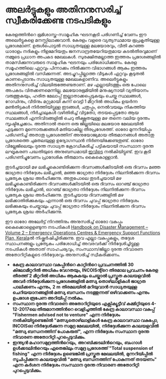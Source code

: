 # അലര്‍ട്ടുകളും അതിനനുസരിച്ച് സ്വീകരിക്കേണ്ട നടപടികളും

 കേരളത്തിന്‍റെ ഭൂമിശാസ്ത്ര-സാമൂഹിക ഘടനകൂടി പരിഗണിച്ച് വേണം ഈ അലെർട്ടുകളെ മനസ്സിലാക്കുവാന്‍. കേരളം വളരെ വ്യത്യസ്ഥമായ ഭൂപ്രകൃതിയുള്ള പ്രദേശമാണ്. ഉരുൾപൊട്ടൽ സാധ്യതയുള്ള മലയോരവും, വീതി കുറഞ്ഞ ധാരാളം നദികളും നീളമേറിയതും ജനസാന്ദ്രതയേറിയതുമായ കടൽതീരവുമാണ് നമ്മുടെ പ്രധാന അപകട മേഖലകൾ. സുരക്ഷിതമല്ലാത്ത ഇത്തരം പ്രദേശങ്ങളിൽ താമസിക്കുന്നവരുടെ സാമൂഹിക ഘടനയും പരിശോധിക്കണം. കേരള സമൂഹത്തിലെ ഏറ്റവും പിന്നാക്കം നില്‍ക്കുന്ന വിഭാഗങ്ങള്‍ ആകും ഇത്തരം പ്രദേശങ്ങളില്‍ വസിക്കുന്നത്. അടച്ചുറപ്പില്ലാത്ത വീടുകൾ ഏറ്റവും കൂടുതൽ കാണപ്പെടാനും സാധ്യതയുള്ള മേഖലകളാണിവ. അലെർട്ടുകളും അതിനനുസരിച്ച് വിലയിരുത്തേണ്ടതാണ്. മഴ എല്ലായിടത്തും ഒരു പോലെ അപകടം വിതക്കണമെന്നില്ല. മലയോരഭൂമിയില്‍ മനുഷ്യനായി വ്യതിയാനം വരുത്തുകയും, ഹരിത മേലാപ്പ് ഇല്ലാതാക്കപ്പെടുകയും ചെയ്ത സ്ഥലങ്ങള്‍, റോഡിനും, വീടിനും മറ്റുമായി കുന്ന് വെട്ടി 1 മീറ്ററില്‍ അധികം ഉയര്‍ന്ന മണ്‍തിട്ടകള്‍ നിര്‍ത്തിയിട്ടുള്ള ഇടങ്ങള്‍, ചതുപ്പും, നെല്‍വയലും നികത്തിയ സ്ഥലങ്ങള്‍, നീര്‍ച്ചാലുകള്‍ വഴിതിരിച്ച് വിട്ടതോ, തടയപ്പെട്ടതോ ആയ സ്ഥലങ്ങള്‍ എന്നിവിടങ്ങളില്‍ ചെറു തീക്ഷ്ണതയുള്ള മഴ തന്നെ വലിയ ദുരന്തം സൃഷ്ടിച്ചേക്കാം. അതിനാല്‍ തന്നെ ഒരു ജില്ലയിലെ മലയോര മേഖലയില്‍ എടുക്കുന്ന മുന്നൊരുക്കങ്ങള്‍ മതിയാകില്ല തീരപ്രദേശത്ത്. ഓരോ മുന്നറിയിപ്പും പരിഗണിച്ച് അതാതു പ്രദേശത്തിന് അനുയോജ്യമായ തീരുമാനങ്ങള്‍ അതാതു പ്രദേശത്തെ ചുമതലയുള്ള ഉദ്യോഗസ്ഥന്‍ നിര്‍ണയിക്കേണ്ടതുണ്ട്. ഓരോ വില്ലേജിലെയും ദുരന്ത സാധ്യത ക്രോഡീകരിച്ച് പട്ടികയായി സംസ്ഥാന ദുരന്ത ലഘൂകരണ പദ്ധതിയുടെ അനുബന്ധമായി [ഇവിടെ](http://sdma.kerala.gov.in/wp-content/uploads/2019/03/Kerala-SDMP-Version-September-2016-Annexure-1-compressesd.pdf) നല്‍കിയിട്ടുണ്ട്. ഇവ കൂടി പരിഗണിച്ചുവേണം പ്രാദേശിക തീരുമാനം കൈകൊള്ളാന്‍.

 തുടര്‍ച്ചയായി മഴ ലഭിച്ചുകൊണ്ടിരിക്കുന്ന ദിവസങ്ങള്‍ക്കിടയില്‍ ഒരു ദിവസം മഞ്ഞ ജാഗ്രതാ നിര്‍ദ്ദേശം ലഭിച്ചാല്‍, മഞ്ഞ ജാഗ്രതാ നിര്‍ദ്ദേശം നിലനില്‍ക്കുന്ന ദിവസം പ്രത്യേക ശ്രദ്ധ അര്‍ഹിക്കുന്നു. അതുപോലെ തുടര്‍ച്ചയായി മഴ ലഭിച്ചുകൊണ്ടിരിക്കുന്ന ദിവസങ്ങള്‍ക്കിടയില്‍ ഒരു ദിവസം ഓറഞ്ച് ജാഗ്രതാ നിര്‍ദ്ദേശം ലഭിച്ചാല്‍, ഓറഞ്ച് ജാഗ്രതാ നിര്‍ദ്ദേശം നിലനില്‍ക്കുന്ന ദിവസം പ്രത്യേക ശ്രദ്ധ അര്‍ഹിക്കുന്നു. തുടര്‍ച്ചയായ ദിവസങ്ങളില്‍ മഴ ലഭിക്കാതിരിക്കുകയും എന്നാല്‍ ഒരു ദിവസം ചുവപ്പ് ജാഗ്രതാ നിര്‍ദ്ദേശം ലഭിക്കുകയും ചെയ്താലും ചുവപ്പ് ജാഗ്രതാ നിര്‍ദ്ദേശം നിലനില്‍ക്കുന്ന ദിവസം പ്രത്യേക ശ്രദ്ധ അര്‍ഹിക്കുന്നു.

 ഈ ഓരോ അലേര്‍ട്ട് നിറത്തിനും അനുസരിച്ച് ഓരോ വകുപ്പും കൈക്കൊളെളണ്ടുന്ന നടപടികള്‍ [Handbook on Disaster Management – Volume 2 – Emergency Operations Centres & Emergency Support Functions Plan, Kerala](http://sdma.kerala.gov.in/wp-content/uploads/2018/11/EOCESFP2015-Edition-2.pdf)ല്‍ നിഷ്ക്കര്‍ഷിച്ചിരിക്കുന്നു. ഇവ എല്ലാ വകുപ്പുകളും, തദ്ദേശ സ്ഥാപനങ്ങളും പ്രത്യേകം പരിശോധിച്ച് അവരവര്‍ക്ക് നിര്‍ദ്ദേശിച്ചിട്ടുള്ള നടപടികള്‍ അതാത് സാഹചര്യവും, സംസ്ഥാന/ജില്ലാ ദുരന്ത നിവാരണ അതോറിറ്റികളുടെ നിര്‍ദ്ദേശവും അനുസരിച്ച് സ്വീകരിക്കണം.

*  **കേന്ദ്ര കാലാവസ്ഥാ വകുപ്പിന്‍റെ കാറ്റിന്‍റെ പ്രവചനത്തില്‍** **30** **കിലോമീറ്ററില്‍ അധികം വേഗതയും, INCOISന്റ്റെ തിരമാല പ്രവചനം കേരള തീരത്ത്** **2** **മീറ്ററില്‍ അധികം ആകുകയും ചെയ്താല്‍ പ്രസ്തുത കാലയളവില്‍ അവര്‍ നിര്‍ദ്ദേശിക്കുന്ന പ്രദേശങ്ങളില്‍ മത്സ്യ തൊഴിലാളികള്‍ ജാഗ്രത പാലിക്കണം എന്നും,** **2** **m** **തിരമലയില്‍ മറിയുവാന്‍ സാധ്യതയുള്ള ചെറിയയാനങ്ങളില്‍ മത്സ്യ ബന്ധനം നടത്തുന്നത് ഒഴിവാക്കണം എന്നും ഉപദേശ രൂപേണ അറിയിപ്പ് നല്‍കും.**
*  **സംസ്ഥാന ദുരന്ത നിവാരണ അതോറിറ്റിയുടെ എക്സിക്യൂട്ടീവ് കമ്മിറ്റിയുടെ** **4-12-2017ലെ തീരുമാനത്തിന്‍റെ വെളിച്ചത്തില്‍ കേന്ദ്ര കാലാവസ്ഥാ വകുപ്പ്** **"Fishermen advised not to venture"** **എന്ന നിര്‍ദ്ദേശം നല്‍കിയിട്ടുണ്ടെങ്കില്‍** **"മത്സ്യതൊഴിലാളികള്‍ കേന്ദ്ര കാലാവസ്ഥാ വകുപ്പോ, INCOISഓ നിര്‍ദ്ദേശിക്കുന്ന സമുദ്ര മേഖലയില്‍,** **നിര്‍ദ്ദേശിക്കുന്ന കാലയളവില്‍** **"മത്സ്യ ബന്ധനത്തിന് പോകരുത്",** **എന്ന നിര്‍ദ്ദേശം സംസ്ഥാന ദുരന്ത നിവാരണ അതോറിറ്റി പുറപ്പെടുവിക്കും.**
*  **ഇന്ത്യന്‍ മഹാസമുദ്രത്തിന്‍റെയും,** **അറബിക്കടലിന്‍റെയും,** **ബംഗാള്‍ ഉള്‍ക്കടലിന്‍റെയും ഏതെങ്കിലും സമുദ്ര പ്രദേശത്ത്** **"Total suspension of fishing"** **എന്ന നിര്‍ദ്ദേശം ഉണ്ടെങ്കില്‍ പ്രസ്തുത മേഖലയില്‍,** **മുന്നറിയിപ്പില്‍ സൂചിപ്പിക്കുന്ന കാലയളവില്‍** **"മത്സ്യ ബന്ധനത്തിന് പോകുന്നത് തടയണം"** **എന്ന കര്‍ശന നിര്‍ദ്ദേശം സംസ്ഥാന ദുരന്ത നിവാരണ അതോറിറ്റി പുറപ്പെടുവിക്കും.**

 

